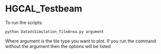 # HGCAL_Testbeam

To run the scripts:

```
python DataVsSimulation_TileArea.py argument
```

Where argument is the tile type you want to plot. If you run the command without the argument then the options will be listed
